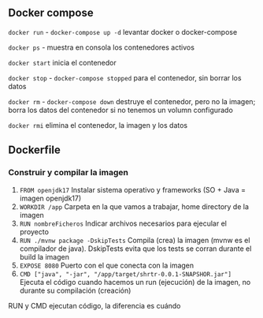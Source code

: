 ## Docker compose

`docker run` - `docker-compose up -d` levantar docker o docker-compose

`docker ps` - muestra en consola los contenedores activos

`docker start` inicia el contenedor

`docker stop` - `docker-compose stopped` para el contenedor, sin borrar los datos

`docker rm` - `docker-compose down` destruye el contenedor, pero no la imagen; borra los datos del contenedor si no tenemos un volumn configurado

`docker rmi` elimina el contenedor, la imagen y los datos

## Dockerfile

### Construir y compilar la imagen

1. `FROM openjdk17` Instalar sistema operativo y frameworks (SO + Java = imagen openjdk17)
2. `WORKDIR /app` Carpeta en la que vamos a trabajar, home directory de la imagen
3. `RUN nombreFicheros` Indicar archivos necesarios para ejecular el proyecto
4. `RUN ./mvnw package -DskipTests` Compila (crea) la imagen (mvnw es el compilador de java). DskipTests evita que los tests se corran durante el build la imagen 
5. `EXPOSE 8080` Puerto con el que conecta con la imagen
6. `CMD ["java", "-jar", "/app/target/shrtr-0.0.1-SNAPSHOR.jar"]` Ejecuta el código cuando hacemos un run (ejecución) de la imagen, no durante su compilación (creación)

RUN y CMD ejecutan código, la diferencia es cuándo
